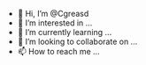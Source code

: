 - 👋 Hi, I’m @Cgreasd
- 👀 I’m interested in ...
- 🌱 I’m currently learning ...
- 💞️ I’m looking to collaborate on ...
- 📫 How to reach me ...

<!---
Cgreasd/Cgreasd is a ✨ special ✨ repository because its `README.md` (this file) appears on your GitHub profile.
You can click the Preview link to take a look at your changes.
--->
